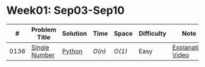 # Week01: Sep03-Sep10

|#| Problem Title | Solution| Time | Space | Difficulty | Note | Author|
|-----|---------------- | --------------- | --------------- | --------------- | ------------- |--------------|-----|
|0136 | [Single Number](https://leetcode.com/problems/single-number/) | [Python](../python3/leetcode-136-sako.py) | _O(n)_ | _O(1)_ | Easy|[Explanation](./leetcode-136-sako.md) [Video](youtube.com/goupaz)|[SakoM](linkedin.com/in/sakom)|